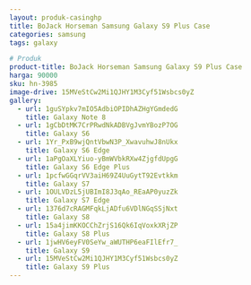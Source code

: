 ```yaml
---
layout: produk-casinghp
title: BoJack Horseman Samsung Galaxy S9 Plus Case
categories: samsung
tags: galaxy

# Produk
product-title: BoJack Horseman Samsung Galaxy S9 Plus Case
harga: 90000
sku: hn-3985
image-drive: 15MVeStCw2Mi1QJHY1M3Cyf51Wsbcs0yZ
gallery:
  - url: 1guSYpkv7mIO5AdbiOPIDhAZHgYGmdedG
    title: Galaxy Note 8
  - url: 1gCbDtMK7CrPRwdNkADBVgJvmYBozP7OG
    title: Galaxy S6
  - url: 1Yr_PxB9wjQntVbwN3P_XwavuhwJ8nUkx
    title: Galaxy S6 Edge
  - url: 1aPgOaXLYiuo-yBmWVbkRXw4ZjgfdUpgG
    title: Galaxy S6 Edge Plus
  - url: 1pcfwGGqrVV3aiH69Z4UuGytT92Evtkkm
    title: Galaxy S7
  - url: 1OULVDzL5jUBImI8J3qAo_REaAP0yuzZk
    title: Galaxy S7 Edge
  - url: 1376d7cRAGMFqkLjADfu6VDlNGqSSjNxt
    title: Galaxy S8
  - url: 15a4jimKKOCChZrjS16Qk6IqVoxkXRjZP
    title: Galaxy S8 Plus
  - url: 1jwHV6eyFV0SeYw_aWUTHP6eaFIlEfr7_
    title: Galaxy S9
  - url: 15MVeStCw2Mi1QJHY1M3Cyf51Wsbcs0yZ
    title: Galaxy S9 Plus
---
```

